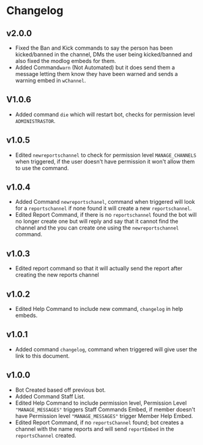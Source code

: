 # Changelog
## v2.0.0
* Fixed the Ban and Kick commands to say the person has been kicked/banned in the channel, DMs the user being kicked/banned and also fixed the modlog embeds for them.
* Added Command`warn` (Not Automated) but it does send them a message letting them know they have been warned and sends a warning embed in `wChannel`.
## V1.0.6
* Added command `die` which will restart bot, checks for permission level `ADMINISTRASTOR`.
## v1.0.5
* Edited `newreportschannel` to check for permission level `MANAGE_CHANNELS` when triggered, if the user doesn't have permission it won't allow them to use the command.
## v1.0.4
* Added Command `newreportschanel`, command when triggered will look for a `reportschannel` if none found it will create a new `reportschannel`.
* Edited Report Command, if there is no `reportschannel` found the bot will no longer create one but will reply and say that it cannot find the channel and the you can create one using the `newreportschannel` command.
## v1.0.3
* Edited report command so that it will actually send the report after creating the new reports channel
## v1.0.2
* Edited Help Command to include new command, `changelog` in help embeds.
## v1.0.1
* Added command `changelog`, command when triggered will give user the link to this document.
## v1.0.0
* Bot Created based off previous bot.
* Added Command Staff List.
* Edited Help Command to include permission level, Permission Level `"MANAGE_MESSAGES"` triggers Staff Commands Embed, if member doesn't have Permission level `"MANAGE_MESSAGES"` trigger Member Help Embed.
* Edited Report Command, if no `reportsChannel` found; bot creates a channel with the name reports and will send `reportEmbed` in the `reportsChannel` created.

